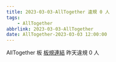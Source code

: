 ```yaml
---
title: 2023-03-03-AllTogether 違規 0 人
tags:
    - AllTogether
abbrlink: 2023-03-03-AllTogether
date: AllTogether-2023-03-03 12:00:00
---
```

AllTogether 板 [板規連結](https://www.ptt.cc/bbs/AllTogether/M.1643211430.A.5FB.html)
昨天違規 0 人
